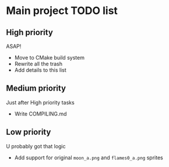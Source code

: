 # Main project TODO list

## High priority
ASAP!

* Move to CMake build system
* Rewrite all the trash
* Add details to this list

## Medium priority
Just after High priority tasks

* Write COMPILING.md

## Low priority
U probably got that logic

* Add support for original `moon_a.png` and `flames0_a.png` sprites
